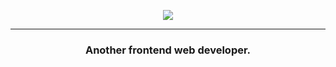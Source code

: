 <p align="center"><a href="https://discord.com/users/877409307086434335"><img src="https://discord.c99.nl/widget/theme-4/877409307086434335.png" /></a></p>
<hr>
<h3 align="center">Another frontend web developer.
